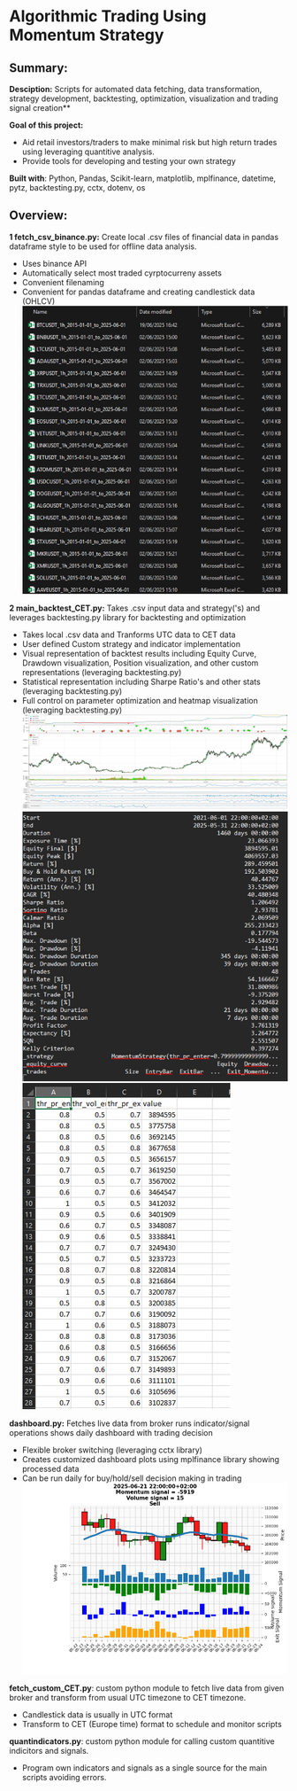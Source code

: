 # Algorithmic Trading Using Momentum Strategy
## Summary:
**Desciption:** Scripts for automated data fetching, data transformation, strategy development, backtesting, optimization, visualization and trading signal creation**

**Goal of this project:**
- Aid retail investors/traders to make minimal risk but high return trades using leveraging quantitive analysis.
- Provide tools for developing and testing your own strategy

**Built with**: Python, Pandas, Scikit-learn, matplotlib, mplfinance, datetime, pytz, backtesting.py, cctx, dotenv, os

## **Overview:**

**1 fetch_csv_binance.py:** Create local .csv files of financial data in pandas dataframe style to be used for offline data analysis.
- Uses binance API
- Automatically select most traded cyrptocurreny assets
- Convenient filenaming
- Convenient for pandas dataframe and creating candlestick data (OHLCV)
![Alt text for your image](/images/fetching_result.png "Result of running fetching script")

**2 main_backtest_CET.py:** Takes .csv input data and strategy('s) and leverages backtesting.py library for backtesting and optimization
- Takes local .csv data and Tranforms UTC data to CET data
- User defined Custom strategy and indicator implementation
- Visual representation of backtest results including Equity Curve, Drawdown visualization, Position visualization, and other custom representations (leveraging backtesting.py)
- Statistical representation including Sharpe Ratio's and other stats (leveraging backtesting.py)
- Full control on parameter optimization and heatmap visualization (leveraging backtesting.py)
![Alt text for your image](/images/backtest_result.png "Backtesting plot")
![Alt text for your image](/images/backtest_stats.png "Backtesting statistics")
![Alt text for your image](/images/optimization_parameters.png "Output df of optimal parameters")

**dashboard.py:** Fetches live data from broker runs indicator/signal operations shows daily dashboard with trading decision
- Flexible broker switching (leveraging cctx library)
- Creates customized dashboard plots using mplfinance library showing processed data
- Can be run daily for buy/hold/sell decision making in trading
![Alt text for your image](/images/20250622_162508_Sell.png "Trading decision dashboard")
  
**fetch_custom_CET.py**: custom python module to fetch live data from given broker and transform from usual UTC timezone to CET timezone.
- Candlestick data is usually in UTC format
- Transform to CET (Europe time) format to schedule and monitor scripts
  
**quantindicators.py**: custom python module for calling custom quantitive indicitors and signals.
- Program own indicators and signals as a single source for the main scripts avoiding errors.


